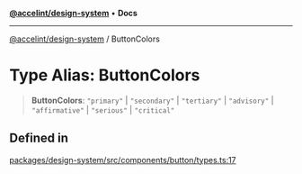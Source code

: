 [**@accelint/design-system**](../README.md) • **Docs**

***

[@accelint/design-system](../README.md) / ButtonColors

# Type Alias: ButtonColors

> **ButtonColors**: `"primary"` \| `"secondary"` \| `"tertiary"` \| `"advisory"` \| `"affirmative"` \| `"serious"` \| `"critical"`

## Defined in

[packages/design-system/src/components/button/types.ts:17](https://github.com/gohypergiant/standard-toolkit/blob/258694cea8ed8bbd956b3cf5da47c2c9debcf127/packages/design-system/src/components/button/types.ts#L17)
